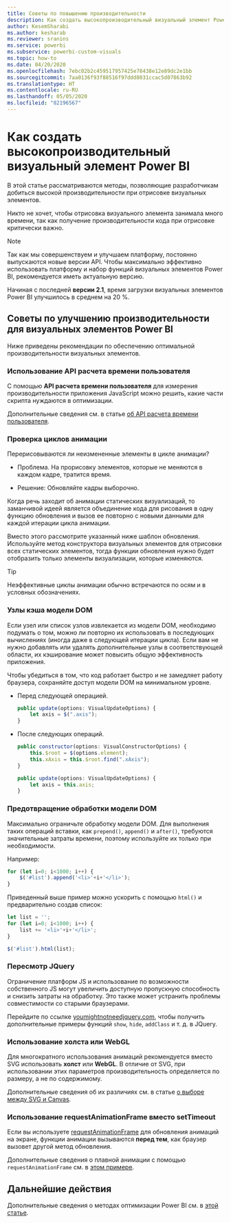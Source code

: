 ```yaml
---
title: Советы по повышению производительности
description: Как создать высокопроизводительный визуальный элемент Power BI
author: KesemSharabi
ms.author: kesharab
ms.reviewer: sranins
ms.service: powerbi
ms.subservice: powerbi-custom-visuals
ms.topic: how-to
ms.date: 04/20/2020
ms.openlocfilehash: 7ebc02b2c459517957425e78438e12e89dc2e1bb
ms.sourcegitcommit: 7aa0136f93f88516f97ddd8031ccac5d07863b92
ms.translationtype: HT
ms.contentlocale: ru-RU
ms.lasthandoff: 05/05/2020
ms.locfileid: "82196567"
---
```

# <a name="how-to-build-a-high-performance-power-bi-visual"></a>Как создать высокопроизводительный визуальный элемент Power BI
В этой статье рассматриваются методы, позволяющие разработчикам добиться высокой производительности при отрисовке визуальных элементов. 

Никто не хочет, чтобы отрисовка визуального элемента занимала много времени, так как получение производительности кода при отрисовке критически важно. 

> [!NOTE]
> Так как мы совершенствуем и улучшаем платформу, постоянно выпускаются новые версии API. Чтобы максимально эффективно использовать платформу и набор функций визуальных элементов Power BI, рекомендуется иметь актуальную версию.
>
> Начиная с последней **версии 2.1**, время загрузки визуальных элементов Power BI улучшилось в среднем на 20 %.

## <a name="power-bi-visual-performance-tips"></a>Советы по улучшению производительности для визуальных элементов Power BI
Ниже приведены рекомендации по обеспечению оптимальной производительности визуальных элементов. 

### <a name="use-user-timing-api"></a>Использование API расчета времени пользователя
С помощью **API расчета времени пользователя** для измерения производительности приложения JavaScript можно решить, какие части скрипта нуждаются в оптимизации.

Дополнительные сведения см. в статье [об API расчета времени пользователя](https://msdn.microsoft.com/library/hh772738(v=vs.85).aspx).

### <a name="review-animation-loops"></a>Проверка циклов анимации
Перерисовываются ли неизмененные элементы в цикле анимации? 

 - Проблема. На прорисовку элементов, которые не меняются в каждом кадре, тратится время.

 - Решение: Обновляйте кадры выборочно. 
 
Когда речь заходит об анимации статических визуализаций, то заманчивой идеей является объединение кода для рисования в одну функцию обновления и вызов ее повторно с новыми данными для каждой итерации цикла анимации.

Вместо этого рассмотрите указанный ниже шаблон обновления. Используйте метод конструктора визуальных элементов для отрисовки всех статических элементов, тогда функции обновления нужно будет отобразить только элементы визуализации, которые изменяются. 

   > [!TIP]
   > Неэффективные циклы анимации обычно встречаются по осям и в условных обозначениях.

### <a name="cache-dom-nodes"></a>Узлы кэша модели DOM 
Если узел или список узлов извлекается из модели DOM, необходимо подумать о том, можно ли повторно их использовать в последующих вычислениях (иногда даже в следующей итерации цикла). Если вам не нужно добавлять или удалять дополнительные узлы в соответствующей области, их кэширование может повысить общую эффективность приложения.

Чтобы убедиться в том, что код работает быстро и не замедляет работу браузера, сохраняйте доступ модели DOM на минимальном уровне. 

- Перед следующей операцией. 

   ```javascript
   public update(options: VisualUpdateOptions) { 
       let axis = $(".axis"); 
   }
   ```

- После следующих операций. 

   ```javascript
   public constructor(options: VisualConstructorOptions) { 
       this.$root = $(options.element); 
       this.xAxis = this.$root.find(".xAxis"); 
   } 
 
   public update(options: VisualUpdateOptions) { 
       let axis = this.axis; 
   }
   ```

### <a name="avoid-dom-manipulation"></a>Предотвращение обработки модели DOM 
Максимально ограничьте обработку модели DOM.  Для выполнения таких операций вставки, как `prepend()`, `append()` и `after()`, требуются значительные затраты времени, поэтому используйте их только при необходимости.

Например:

  ```javascript
  for (let i=0; i<1000; i++) { 
      $('#list').append('<li>'+i+'</li>');
  }
  ```

Приведенный выше пример можно ускорить с помощью `html()` и предварительно создав список: 

  ```javascript
  let list = ''; 
  for (let i=0; i<1000; i++) { 
      list += '<li>'+i+'</li>'; 
  } 

  $('#list').html(list); 
  ```

### <a name="reconsider-jquery"></a>Пересмотр JQuery

Ограничение платформ JS и использование по возможности собственного JS могут увеличить доступную пропускную способность и снизить затраты на обработку. Это также может устранить проблемы совместимости со старыми браузерами. 

Перейдите по ссылке [youmightnotneedjquery.com](http://youmightnotneedjquery.com/), чтобы получить дополнительные примеры функций `show`, `hide`, `addClass` и т. д. в JQuery.  

### <a name="use-canvas-or-webgl"></a>Использование холста или WebGL 
Для многократного использования анимаций рекомендуется вместо SVG использовать **холст** или **WebGL**. В отличие от SVG, при использовании этих параметров производительность определяется по размеру, а не по содержимому. 

Дополнительные сведения об их различиях см. в статье [о выборе между SVG и Canvas](https://msdn.microsoft.com/library/gg193983(v=vs.85).aspx). 

### <a name="use-requestanimationframe-instead-of-settimeout"></a>Использование requestAnimationFrame вместо setTimeout 
Если вы используете [requestAnimationFrame](https://www.w3.org/TR/animation-timing/) для обновления анимаций на экране, функции анимации вызываются **перед тем**, как браузер вызовет другой метод обновления.

Дополнительные сведения о плавной анимации с помощью `requestAnimationFrame` см. в [этом примере](https://testdrive-archive.azurewebsites.net/Graphics/RequestAnimationFrame/Default.html).

## <a name="next-steps"></a>Дальнейшие действия

Дополнительные сведения о методах оптимизации Power BI см. в [этой статье](/power-bi/guidance/power-bi-optimization).
